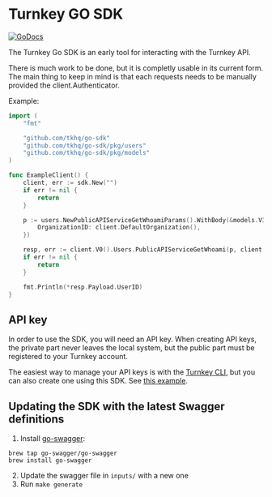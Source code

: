 # Turnkey GO SDK
[![GoDocs](https://img.shields.io/badge/go.dev-reference-007d9c?logo=go&logoColor=white&style=flat-square)](https://pkg.go.dev/github.com/tkhq/go-sdk) 

The Turnkey Go SDK is an early tool for interacting with the Turnkey API.

There is much work to be done, but it is completly usable in its current form.  The main thing to keep in mind is that each requests needs to be manually provided the client.Authenticator.

Example:

```go
import (
	"fmt"

	"github.com/tkhq/go-sdk"
	"github.com/tkhq/go-sdk/pkg/users"
	"github.com/tkhq/go-sdk/pkg/models"
)

func ExampleClient() {
	client, err := sdk.New("")
	if err != nil {
		return
	}

	p := users.NewPublicAPIServiceGetWhoamiParams().WithBody(&models.V1GetWhoamiRequest{
		OrganizationID: client.DefaultOrganization(),
	})

	resp, err := client.V0().Users.PublicAPIServiceGetWhoami(p, client.Authenticator)
	if err != nil {
		return
	}

	fmt.Println(*resp.Payload.UserID)
}
```

## API key

In order to use the SDK, you will need an API key.
When creating API keys, the private part never leaves the local system, but the public part must be registered to your Turnkey account.

The easiest way to manage your API keys is with the [Turnkey CLI](https://github.com/tkhq/tkcli), but you can also create one using this SDK.  See [this example](./examples/apikey/).

## Updating the SDK with the latest Swagger definitions

1. Install [go-swagger](https://goswagger.io/install.html):
```
brew tap go-swagger/go-swagger
brew install go-swagger
```
2. Update the swagger file in `inputs/` with a new one
3. Run `make generate`